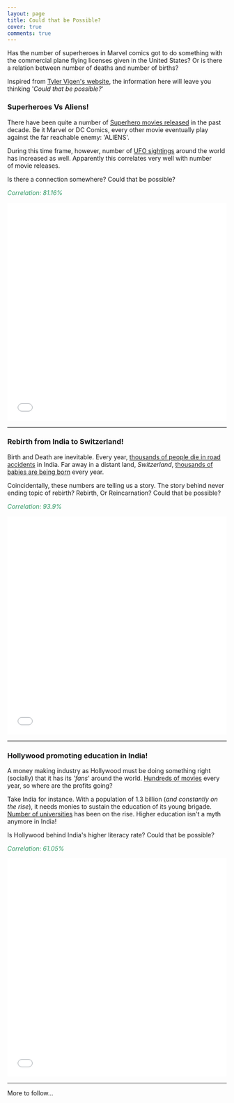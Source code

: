 ```yaml
---
layout: page
title: Could that be Possible?
cover: true
comments: true
---
```


Has the number of superheroes in Marvel comics got to do something with the commercial plane flying licenses given in the United States? Or is there a relation between number of deaths and number of births?

Inspired from [Tyler Vigen's website](http://www.tylervigen.com/spurious-correlations), the information here will leave you thinking '_Could that be possible?_'


### Superheroes Vs Aliens!

There have been quite a number of [Superhero movies released](https://flightstightsandmovienights.com/review-index/the-list/#2000) in the past decade. Be it Marvel or DC Comics, every other movie eventually play against the far reachable enemy: 'ALIENS'.

During this time frame, however, number of [UFO sightings](http://www.nuforc.org/webreports/ndxevent.html) around the world has increased as well. Apparently this correlates very well with number of movie releases.

Is there a connection somewhere? Could that be possible?

<span style="color:#339966;">_Correlation: 81.16%_</span>

<iframe src="/data/bokeh/ufo.html"
    sandbox="allow-same-origin allow-scripts"
    width="100%"
    height="500"
    scrolling="no"
    seamless="seamless"
    frameborder="0">
</iframe>

<hr>


### Rebirth from India to Switzerland!

Birth and Death are inevitable. Every year, [thousands of people die in road accidents](https://data.gov.in/resources/total-number-persons-killed-road-accidents-india-during-2003-2014/download) in India. Far away in a distant land, _Switzerland_, [thousands of babies are being born](https://en.wikipedia.org/wiki/Demographics_of_Switzerland) every year.

Coincidentally, these numbers are telling us a story. The story behind never ending topic of rebirth? Rebirth, Or Reincarnation? Could that be possible?

<span style="color:#339966;">_Correlation: 93.9%_</span>

<iframe src="/data/bokeh/swiss_india.html"
    sandbox="allow-same-origin allow-scripts"
    width="100%"
    height="500"
    scrolling="no"
    seamless="seamless"
    frameborder="0">
</iframe>

<hr>


### Hollywood promoting education in India!

A money making industry as Hollywood must be doing something right (socially) that it has its '_fans_' around the world. [Hundreds of movies](https://www.statista.com/statistics/187147/movie-releases-in-north-america-since-1980/) every year, so where are the profits going?

Take India for instance. With a population of 1.3 billion (_and constantly on the rise_), it needs monies to sustain the education of its young brigade. [Number of universities](http://mhrd.gov.in/statist) has been on the rise. Higher education isn't a myth anymore in India!

Is Hollywood behind India's higher literacy rate? Could that be possible?

<span style="color:#339966;">_Correlation: 61.05%_</span>

<iframe src="/data/bokeh/india_us_movie_insti.html"
    sandbox="allow-same-origin allow-scripts"
    width="100%"
    height="500"
    scrolling="no"
    seamless="seamless"
    frameborder="0">
</iframe>

<hr>

More to follow...

